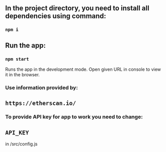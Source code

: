 ## In the project directory, you need to install all dependencies using command:

### `npm i`

## Run the app:

### `npm start`

Runs the app in the development mode.
Open given URL in console to view it in the browser.

### Use information provided by: 

## `https://etherscan.io/`

### To provide API key for app to work you need to change:

## `API_KEY`
in /src/config.js 

